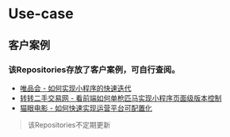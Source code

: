 # Use-case
## 客户案例
### 该Repositories存放了客户案例，可自行查阅。
- [唯品会 - 如何实现小程序的快速迭代](https://github.com/TencentCloudBase/Use-case/blob/master/%E5%A6%82%E4%BD%95%E5%AE%9E%E7%8E%B0%E5%B0%8F%E7%A8%8B%E5%BA%8F%E7%9A%84%E5%BF%AB%E9%80%9F%E8%BF%AD%E4%BB%A3/README.md)</br>
- [转转二手交易网 - 看前端如何单枪匹马实现小程序页面级版本控制](https://github.com/TencentCloudBase/Use-case/tree/master/%E8%BD%AC%E8%BD%AC%E4%BA%8C%E6%89%8B%E4%BA%A4%E6%98%93%E7%BD%91%20-%20%E7%9C%8B%E5%89%8D%E7%AB%AF%E5%A6%82%E4%BD%95%E5%8D%95%E6%9E%AA%E5%8C%B9%E9%A9%AC%E5%AE%9E%E7%8E%B0%E5%B0%8F%E7%A8%8B%E5%BA%8F%E9%A1%B5%E9%9D%A2%E7%BA%A7%E7%89%88%E6%9C%AC%E6%8E%A7%E5%88%B6)</br>
- [猫眼电影 - 如何快速实现运营平台可配置化](https://github.com/TencentCloudBase/Use-case/tree/master/%E7%8C%AB%E7%9C%BC%E7%94%B5%E5%BD%B1%20-%20%E5%A6%82%E4%BD%95%E5%BF%AB%E9%80%9F%E5%AE%9E%E7%8E%B0%E8%BF%90%E8%90%A5%E5%B9%B3%E5%8F%B0%E5%8F%AF%E9%85%8D%E7%BD%AE%E5%8C%96)</br>

>该Repositories不定期更新
